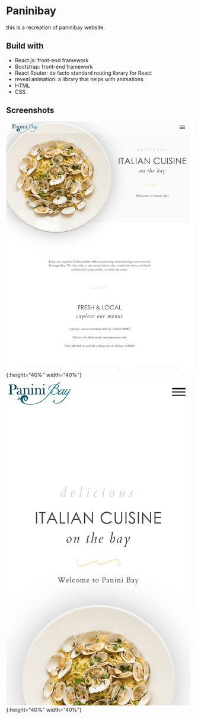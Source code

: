# Paninibay 
this is a recreation of paninibay website. 

## Build with
* React.js: front-end framework
* Bootstrap: front-end framework
* React Router: de facto standard routing library for React
* reveal animation: a library that helps with animations
* HTML
* CSS


## Screenshots
![paninibay-desktop](./screenshots/paninibay-desktop.png?raw=true "Paninibay Desktop"){:height="40%" width="40%"}
![paninibay-mobile](./screenshots/paninibay-mobile.png?raw=true "Paninibay Mobile"){:height="40%" width="40%"}
